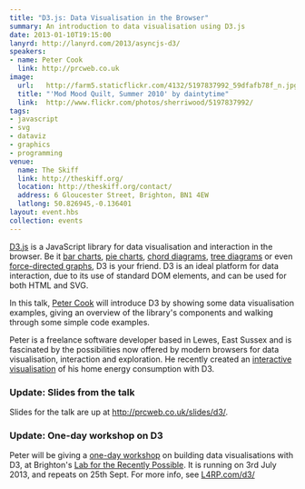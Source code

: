 ```yaml
---
title: "D3.js: Data Visualisation in the Browser"
summary: An introduction to data visualisation using D3.js
date: 2013-01-10T19:15:00
lanyrd: http://lanyrd.com/2013/asyncjs-d3/
speakers:
- name: Peter Cook
  link: http://prcweb.co.uk
image:
  url:   http://farm5.staticflickr.com/4132/5197837992_59dfafb78f_n.jpg
  title: "'Mod Mood Quilt, Summer 2010' by daintytime"
  link:  http://www.flickr.com/photos/sherriwood/5197837992/
tags:
- javascript
- svg
- dataviz
- graphics
- programming
venue:
  name: The Skiff
  link: http://theskiff.org/
  location: http://theskiff.org/contact/
  address: 6 Gloucester Street, Brighton, BN1 4EW
  latlong: 50.826945,-0.136401
layout: event.hbs
collection: events
---
```


[D3.js][d3.js] is a JavaScript library for data visualisation and interaction in the browser. Be it [bar charts][barcharts], [pie charts][piecharts], [chord diagrams][chorddiagrams], [tree diagrams][treediagrams] or even [force-directed graphs][forcedirected], D3 is your friend. D3 is an ideal platform for data interaction, due to its use of standard DOM elements, and can be used for both HTML and SVG.

In this talk, [Peter Cook][peter] will introduce D3 by showing some data visualisation examples, giving an overview of the library's components and walking through some simple code examples.

Peter is a freelance software developer based in Lewes, East Sussex and is fascinated by the possibilities now offered by modern browsers for data visualisation, interaction and exploration. He recently created an [interactive visualisation][energy] of his home energy consumption with D3.


### Update: Slides from the talk

Slides for the talk are up at
<http://prcweb.co.uk/slides/d3/>.


### Update: One-day workshop on D3

Peter will be giving a [one-day workshop](http://L4RP.com/d3/) on building data visualisations with D3, at Brighton's [Lab for the Recently Possible](http://L4RP.com). It is running on 3rd July 2013, and repeats on 25th Sept. For more info, see [L4RP.com/d3/](http://L4RP.com/d3/)


[d3.js]: http://d3js.org/
[barcharts]: http://bl.ocks.org/3885304
[piecharts]: http://bl.ocks.org/3887235
[chorddiagrams]: http://bl.ocks.org/4062006
[treediagrams]: http://bl.ocks.org/4063550
[forcedirected]: http://bl.ocks.org/4062045
[peter]: http://prcweb.co.uk
[energy]: http://www.prcweb.co.uk/lab/energy
